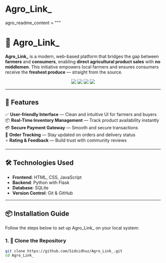 # Agro_Link_
agro_readme_content = """
# 🌾 Agro_Link_

**Agro_Link_** is a modern, web-based platform that bridges the gap between **farmers** and **consumers**, enabling **direct agricultural product sales** with **no middlemen**. This initiative empowers local farmers and ensures consumers receive the **freshest produce** — straight from the source.

<p align="center">
  <img src="https://img.shields.io/badge/Platform-WebApp-green?style=for-the-badge" />
  <img src="https://img.shields.io/badge/Backend-Flask-blue?style=for-the-badge" />
  <img src="https://img.shields.io/badge/Database-SQLite-orange?style=for-the-badge" />
  <img src="https://img.shields.io/badge/Frontend-HTML/CSS/JS-yellow?style=for-the-badge" />
</p>

---

## 🚀 Features

✅ **User-friendly Interface** — Clean and intuitive UI for farmers and buyers  
📦 **Real-Time Inventory Management** — Track product availability instantly  
💳 **Secure Payment Gateway** — Smooth and secure transactions  
📍 **Order Tracking** — Stay updated on orders and delivery status  
⭐ **Rating & Feedback** — Build trust with community reviews

---

## 🛠️ Technologies Used

- **Frontend**: HTML, CSS, JavaScript  
- **Backend**: Python with Flask  
- **Database**: SQLite  
- **Version Control**: Git & GitHub  

---

## 📦 Installation Guide

Follow the steps below to set up Agro_Link_ on your local system:

### 1. 📁 Clone the Repository

```bash
git clone https://github.com/Sidsidhuz/Agro_Link_.git
cd Agro_Link_
